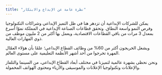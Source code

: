 ```yaml
---
title: "نظرة عامة عن الإبداع والابتكار"
---
```

يمكن للشركات الإبداعية أن تزدهر هنا في ظل التميز الإبداعي وشراكات التكنولوجيا وفرص النمو واسعة النطاق. وتحقق قطاعات الصناعة الإبداعية في المملكة نموًا أسرع بمعدل 3 مرات من باقي القطاعات الاقتصادية، ويعمل بها أكثر من 2 مليون موظف من ذوي المهارات العالية.

ويشغل الخريجون أكثر من 60% من وظائف القطاع الإبداعي؛ علمًا بأن هؤلاء العمّال المهرة تخرجوا من أحد أشهر الأنظمة التعليمية على مستوى العالم.

ونحن نحظى بشهرة عالمية لتميزنا في مختلف أبعاد القطاع الإبداعي، من السينما والتلفاز والإعلانات وتكنولوجيا الإعلانات والموسيقى والأزياء ومحتوى الهواتف المحمولة.

